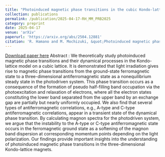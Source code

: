 ```yaml
---
title: "Photoinduced magnetic phase transitions in the cubic Kondo-lattice model"
collection: publications
permalink: /publication/2025-04-17-RH_MM_PRB2025
category: preprint
date: 2025-04-17
venue: 'arXiv'
paperurl: 'https://arxiv.org/abs/2504.12881'
citation: 'R. Hamano and M. Mochizuki, &quot;Photoinduced magnetic phase transitions in the cubic Kondo-lattice model&quot;, <i>arXiv</i>:2504.12881 (2025)'
---
```

[Download paper here](https://arxiv.org/abs/2504.12881)
Abstract :
We theoretically study photoinduced magnetic phase transitions and their dynamical processes in the Kondo-lattice model on a cubic lattice. It is demonstrated that light irradiation gives rise to magnetic phase transitions from the ground-state ferromagnetic state to a three-dimensional antiferromagnetic state as a nonequilibrium steady state in the photodriven system. This phase transition occurs as a consequence of the formation of pseudo half-filling band occupation via the photoexcitation and relaxation of electrons, where all the electron states constituting the lower band separated from the upper band by an exchange gap are partially but nearly uniformly occupied. We also find that several types of antiferromagnetic correlations, e.g., A-type and C-type antiferromagnetic correlations, appear in a transient state of the dynamical phase transition. By calculating magnon spectra for the photodriven system, we argue that the instability to the A-type or C-type antiferromagnetic state occurs in the ferromagnetic ground state as a softening of the magnon band dispersion at corresponding momentum points depending on the light polarization. Our findings provide important insights into the understanding of photoinduced magnetic phase transitions in the three-dimensional Kondo-lattice magnets.